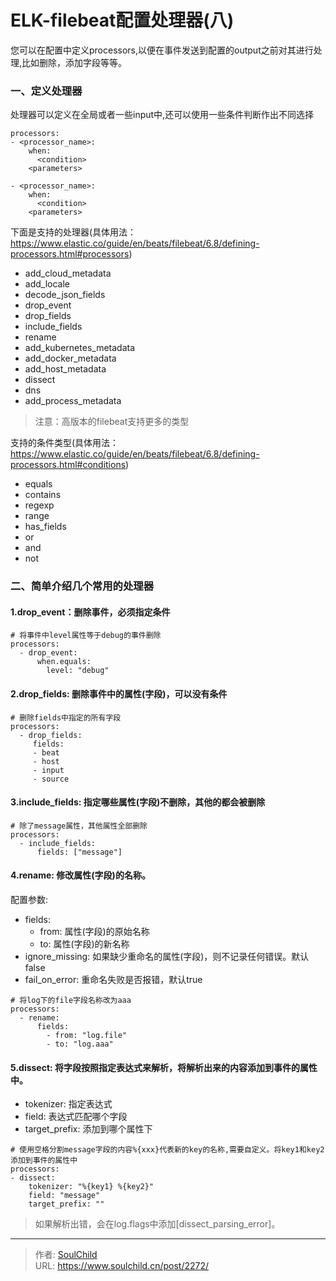 # ELK-filebeat配置处理器(八)

<!--more-->
您可以在配置中定义processors,以便在事件发送到配置的output之前对其进行处理,比如删除，添加字段等等。

### 一、定义处理器
处理器可以定义在全局或者一些input中,还可以使用一些条件判断作出不同选择

```
processors:
- <processor_name>:
    when:
      <condition>
    <parameters>

- <processor_name>:
    when:
      <condition>
    <parameters>
```

下面是支持的处理器(具体用法：https://www.elastic.co/guide/en/beats/filebeat/6.8/defining-processors.html#processors)
- add_cloud_metadata
- add_locale
- decode_json_fields
- drop_event
- drop_fields
- include_fields
- rename
- add_kubernetes_metadata
- add_docker_metadata
- add_host_metadata
- dissect
- dns
- add_process_metadata
> 注意：高版本的filebeat支持更多的类型

支持的条件类型(具体用法：https://www.elastic.co/guide/en/beats/filebeat/6.8/defining-processors.html#conditions)
- equals
- contains
- regexp
- range
- has_fields
- or
- and
- not


### 二、简单介绍几个常用的处理器
#### 1.drop_event：删除事件，必须指定条件
```
# 将事件中level属性等于debug的事件删除
processors:
  - drop_event:
      when.equals:
        level: "debug"        
```



#### 2.drop_fields: 删除事件中的属性(字段)，可以没有条件
```
# 删除fields中指定的所有字段
processors:
  - drop_fields:
     fields:
     - beat
     - host
     - input
     - source
```

#### 3.include_fields: 指定哪些属性(字段)不删除，其他的都会被删除
```
# 除了message属性，其他属性全部删除
processors:
  - include_fields:
      fields: ["message"]

```

#### 4.rename: 修改属性(字段)的名称。
配置参数:
- fields: 
  - from: 属性(字段)的原始名称
  - to: 属性(字段)的新名称
- ignore_missing: 如果缺少重命名的属性(字段)，则不记录任何错误。默认false
- fail_on_error: 重命名失败是否报错，默认true

```
# 将log下的file字段名称改为aaa
processors:
  - rename:
      fields:
        - from: "log.file"
        - to: "log.aaa"
```

#### 5.dissect: 将字段按照指定表达式来解析，将解析出来的内容添加到事件的属性中。
- tokenizer: 指定表达式
- field: 表达式匹配哪个字段
- target_prefix: 添加到哪个属性下
```
# 使用空格分割message字段的内容%{xxx}代表新的key的名称,需要自定义。将key1和key2添加到事件的属性中
processors:
- dissect:
    tokenizer: "%{key1} %{key2}"
    field: "message"
    target_prefix: ""
```
> 如果解析出错，会在log.flags中添加[dissect_parsing_error]。





---

> 作者: [SoulChild](https://www.soulchild.cn)  
> URL: https://www.soulchild.cn/post/2272/  


